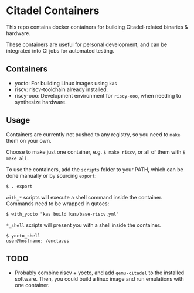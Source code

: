 # Citadel Containers

This repo contains docker containers for building Citadel-related binaries & hardware.

These containers are useful for personal development, and can be integrated into CI jobs for automated testing.

## Containers

- yocto: For building Linux images using `kas`
- riscv: riscv-toolchain already installed.
- riscy-ooo: Development environment for `riscy-ooo`, when needing to synthesize hardware.

## Usage

Containers are currently not pushed to any registry, so you need to `make` them on your own.

Choose to make just one container, e.g. `$ make riscv`, or all of them with `$ make all`.

To use the containers, add the `scripts` folder to your PATH, which can be done manually or by sourcing `export`:

```
$ . export
```

`with_*` scripts will execute a shell command inside the container. Commands need to be wrapped in qutoes:

```
$ with_yocto "kas build kas/base-riscv.yml"
```

`*_shell` scripts will present you with a shell inside the container.

```
$ yocto_shell
user@hostname: /enclaves
```

## TODO

- Probably combine riscv + yocto, and add `qemu-citadel` to the installed software. Then, you could build a linux image and run emulations with one container.
